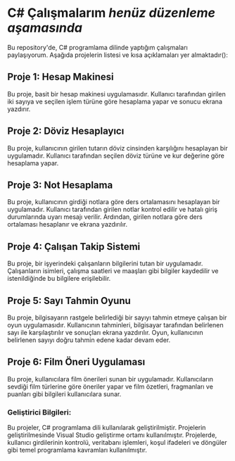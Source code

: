 # C# Çalışmalarım *henüz düzenleme aşamasında*

Bu repository'de, C# programlama dilinde yaptığım çalışmaları paylaşıyorum. Aşağıda projelerin listesi ve kısa açıklamaları yer almaktadır():

## Proje 1: Hesap Makinesi
Bu proje, basit bir hesap makinesi uygulamasıdır. Kullanıcı tarafından girilen iki sayıya ve seçilen işlem türüne göre hesaplama yapar ve sonucu ekrana yazdırır.

## Proje 2: Döviz Hesaplayıcı
Bu proje, kullanıcının girilen tutarın döviz cinsinden karşılığını hesaplayan bir uygulamadır. Kullanıcı tarafından seçilen döviz türüne ve kur değerine göre hesaplama yapar.

## Proje 3: Not Hesaplama
Bu proje, kullanıcının girdiği notlara göre ders ortalamasını hesaplayan bir uygulamadır. Kullanıcı tarafından girilen notlar kontrol edilir ve hatalı giriş durumlarında uyarı mesajı verilir. Ardından, girilen notlara göre ders ortalaması hesaplanır ve ekrana yazdırılır.

## Proje 4: Çalışan Takip Sistemi
Bu proje, bir işyerindeki çalışanların bilgilerini tutan bir uygulamadır. Çalışanların isimleri, çalışma saatleri ve maaşları gibi bilgiler kaydedilir ve istenildiğinde bu bilgilere erişilebilir.

## Proje 5: Sayı Tahmin Oyunu
Bu proje, bilgisayarın rastgele belirlediği bir sayıyı tahmin etmeye çalışan bir oyun uygulamasıdır. Kullanıcının tahminleri, bilgisayar tarafından belirlenen sayı ile karşılaştırılır ve sonuçları ekrana yazdırılır. Oyun, kullanıcının belirlenen sayıyı doğru tahmin edene kadar devam eder.

## Proje 6: Film Öneri Uygulaması
Bu proje, kullanıcılara film önerileri sunan bir uygulamadır. Kullanıcıların sevdiği film türlerine göre öneriler yapar ve film özetleri, fragmanları ve puanları gibi bilgileri kullanıcılara sunar.

### Geliştirici Bilgileri:
Bu projeler, C# programlama dili kullanılarak geliştirilmiştir. Projelerin geliştirilmesinde Visual Studio geliştirme ortamı kullanılmıştır. Projelerde, kullanıcı girdilerinin kontrolü, veritabanı işlemleri, koşul ifadeleri ve döngüler gibi temel programlama kavramları kullanılmıştır.